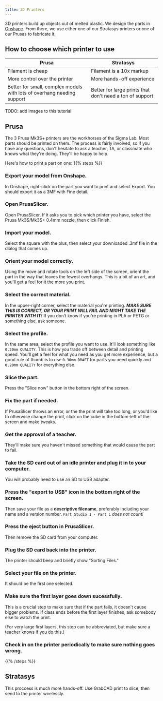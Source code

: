 ```yaml
---
title: 3D Printers
---
```

3D printers build up objects out of melted plastic. We design the parts in [Onshape](/docs/software/onshape). From there, we use either one of our Stratasys printers or one of our Prusas to fabricate it.

## How to choose which printer to use
Prusa|Stratasys
---|---
Filament is cheap|Filament is a 10x markup
More control over the printer|More hands-off experience
Better for small, complex models with lots of overhang needing support|Better for large prints that don't need a ton of support

TODO: add images to this tutorial
## Prusa
The 3 Prusa Mk3S+ printers are the workhorses of the Sigma Lab. Most parts should be printed on them. The process is fairly involved, so if you have any questions, don't hesitate to ask a teacher, TA, or classmate who knows what they're doing. They'll be happy to help. 

Here's how to print a part on one:
{{% steps %}}

### Export your model from Onshape.
In Onshape, right-click on the part you want to print and select Export. You should export it as a 3MF with Fine detail. 
### Open PrusaSlicer.
Open PrusaSlicer. If it asks you to pick which printer you have, select the Prusa Mk3S/Mk3S+ 0.4mm nozzle, then click Finish.
### Import your model.
Select the square with the plus, then select your downloaded .3mf file in the dialog that comes up.
### Orient your model correctly.
Using the move and rotate tools on the left side of the screen, orient the part in the way that leaves the fewest overhangs. This is a bit of an art, and you'll get a feel for it the more you print.
### Select the correct material.
In the upper-right corner, select the material you're printing. **_MAKE SURE THIS IS CORRECT, OR YOUR PRINT WILL FAIL AND MIGHT TAKE THE PRINTER WITH IT!_** If you don't know if you're printing in PLA or PETG or something else, ask someone.
### Select the profile.
In the same area, select the profile you want to use. It'll look something like `0.20mm QUALITY`. This is how you trade off between detail and printing speed. You'll get a feel for what you need as you get more experience, but a good rule of thumb is to use `0.30mm DRAFT` for parts you need quickly and `0.20mm QUALITY` for everything else.
### Slice the part.
Press the "Slice now" button in the bottom right of the screen.
### Fix the part if needed.
If PrusaSlicer throws an error, or the the print will take too long, or you'd like to otherwise change the print, click on the cube in the bottom-left of the screen and make tweaks.
### Get the approval of a teacher.
They'll make sure you haven't missed something that would cause the part to fail.
### Take the SD card out of an idle printer and plug it in to your computer.
You will probably need to use an SD to USB adapter.
### Press the "export to USB" icon in the bottom right of the screen.
Then save your file as a **descriptive filename**, preferably including your name and a version number. `Part Studio 1 - Part 1` *does not count!*
### Press the eject button in PrusaSlicer.
Then remove the SD card from your computer.
### Plug the SD card back into the printer.
The printer should beep and briefly show "Sorting Files."
### Select your file on the printer.
It should be the first one selected.
### Make sure the first layer goes down sucessfully.
This is a crucial step to make sure that if the part fails, it doesn't cause bigger problems. If class ends before the first layer finishes, ask somebody else to watch the print.

(For very large first layers, this step can be abbreviated, but make sure a teacher knows if you do this.)
### Check in on the printer periodically to make sure nothing goes wrong.

{{% /steps %}}

## Stratasys
This proccess is much more hands-off. Use GrabCAD print to slice, then send to the printer wirelessly.
